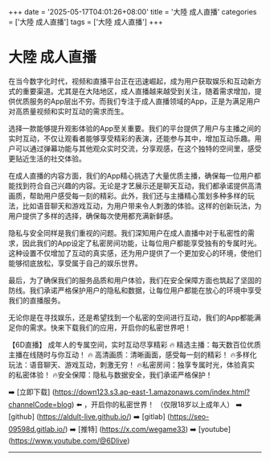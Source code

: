 +++
date = '2025-05-17T04:01:26+08:00'
title = '大陸 成人直播'
categories = ['大陸 成人直播']
tags = ['大陸 成人直播']
+++

# 大陸 成人直播

在当今数字化时代，视频和直播平台正在迅速崛起，成为用户获取娱乐和互动新方式的重要渠道。尤其是在大陆地区，成人直播越来越受到关注，随着需求增加，提供优质服务的App层出不穷。而我们专注于成人直播领域的App，正是为满足用户对高质量视频和实时互动的需求而生。

选择一款能够提升观影体验的App至关重要。我们的平台提供了用户与主播之间的实时互动，不仅让观看者能够享受精彩的表演，还能参与其中，增加互动乐趣。用户可以通过弹幕功能与其他观众实时交流，分享观感，在这个独特的空间里，感受更贴近生活的社交体验。

在成人直播的内容方面，我们的App精心挑选了大量优质主播，确保每一位用户都能找到符合自己兴趣的内容。无论是才艺展示还是聊天互动，我们都承诺提供高清画质，帮助用户感受每一刻的精彩。此外，我们还与主播精心策划多种多样的玩法，比如语音聊天和游戏互动，为用户带来令人刺激的体验。这样的创新玩法，为用户提供了多样的选择，确保每次使用都充满新鲜感。

隐私与安全同样是我们重视的问题。我们深知用户在成人直播中对于私密性的需求，因此我们的App设定了私密房间功能，让每位用户都能享受独有的专属时光。这种设置不仅增加了互动的真实感，还为用户提供了一个更加安心的环境，使他们能够彻底放松，享受属于自己的娱乐世界。

最后，为了确保我们的服务品质和用户体验，我们在安全保障方面也筑起了坚固的防线。我们承诺严格保护用户的隐私和数据，让每位用户都能在放心的环境中享受我们的直播服务。 

无论你是在寻找娱乐，还是希望找到一个私密的空间进行互动，我们的App都能满足你的需求。快来下载我们的应用，开启你的私密世界吧！

【6D直播】
成年人的专属空间，实时互动尽享精彩
🔥 精选主播：每天数百位优质主播在线随时与你互动！
🔥 高清画质：清晰画面，感受每一刻的精彩！
🔥多样化玩法：语音聊天、游戏互动，刺激无穷！
🔥私密房间：独享专属时光，体验真实的私密体验！
🔥安全保障：隐私与数据安全，我们承诺严格保护！

➡️ [立即下载] (https://down123.s3.ap-east-1.amazonaws.com/index.html?channelCode=blog) ⬅️ ，开启你的私密世界！
（仅限18岁以上成年人）
➡️ [github] (https://aldult-live.github.io/)
➡️ [gitlab] (https://seo-09598d.gitlab.io/)
➡️ [推特] (https://x.com/wegame33)
➡️ [youtube] (https://www.youtube.com/@6Dlive)

---
